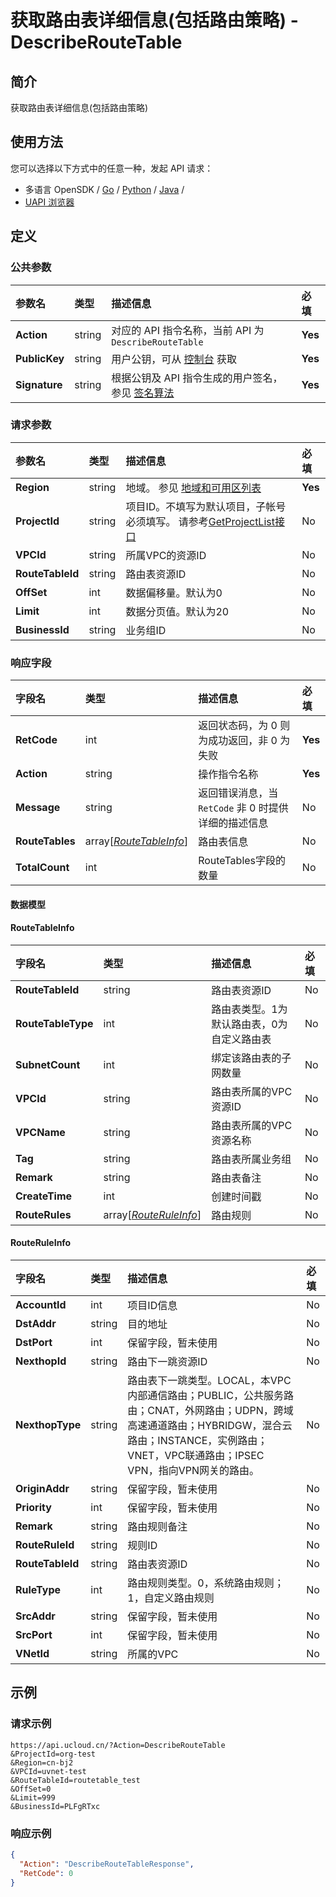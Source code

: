 # 获取路由表详细信息(包括路由策略) - DescribeRouteTable

## 简介

获取路由表详细信息(包括路由策略)






## 使用方法

您可以选择以下方式中的任意一种，发起 API 请求：
- 多语言 OpenSDK / [Go](https://github.com/ucloud/ucloud-sdk-go) / [Python](https://github.com/ucloud/ucloud-sdk-python3) / [Java](https://github.com/ucloud/ucloud-sdk-java) /
- [UAPI 浏览器](https://console.ucloud.cn/uapi/detail?id=DescribeRouteTable)


## 定义

### 公共参数

| 参数名 | 类型 | 描述信息 | 必填 |
|:---|:---|:---|:---|
| **Action**     | string  | 对应的 API 指令名称，当前 API 为 `DescribeRouteTable`                        | **Yes** |
| **PublicKey**  | string  | 用户公钥，可从 [控制台](https://console.ucloud.cn/uapi/apikey) 获取                                             | **Yes** |
| **Signature**  | string  | 根据公钥及 API 指令生成的用户签名，参见 [签名算法](api/summary/signature.md)  | **Yes** |

### 请求参数

| 参数名 | 类型 | 描述信息 | 必填 |
|:---|:---|:---|:---|
| **Region** | string | 地域。 参见 [地域和可用区列表](api/summary/regionlist) |**Yes**|
| **ProjectId** | string | 项目ID。不填写为默认项目，子帐号必须填写。 请参考[GetProjectList接口](api/summary/get_project_list) |No|
| **VPCId** | string | 所属VPC的资源ID |No|
| **RouteTableId** | string | 路由表资源ID |No|
| **OffSet** | int | 数据偏移量。默认为0 |No|
| **Limit** | int | 数据分页值。默认为20 |No|
| **BusinessId** | string | 业务组ID |No|

### 响应字段

| 字段名 | 类型 | 描述信息 | 必填 |
|:---|:---|:---|:---|
| **RetCode** | int | 返回状态码，为 0 则为成功返回，非 0 为失败 |**Yes**|
| **Action** | string | 操作指令名称 |**Yes**|
| **Message** | string | 返回错误消息，当 `RetCode` 非 0 时提供详细的描述信息 |No|
| **RouteTables** | array[[*RouteTableInfo*](#RouteTableInfo)] | 路由表信息 |No|
| **TotalCount** | int | RouteTables字段的数量 |No|

#### 数据模型


#### RouteTableInfo

| 字段名 | 类型 | 描述信息 | 必填 |
|:---|:---|:---|:---|
| **RouteTableId** | string | 路由表资源ID |No|
| **RouteTableType** | int | 路由表类型。1为默认路由表，0为自定义路由表 |No|
| **SubnetCount** | int | 绑定该路由表的子网数量 |No|
| **VPCId** | string | 路由表所属的VPC资源ID |No|
| **VPCName** | string | 路由表所属的VPC资源名称 |No|
| **Tag** | string | 路由表所属业务组 |No|
| **Remark** | string | 路由表备注 |No|
| **CreateTime** | int | 创建时间戳 |No|
| **RouteRules** | array[[*RouteRuleInfo*](#RouteRuleInfo)] | 路由规则 |No|

#### RouteRuleInfo

| 字段名 | 类型 | 描述信息 | 必填 |
|:---|:---|:---|:---|
| **AccountId** | int | 项目ID信息 |No|
| **DstAddr** | string | 目的地址 |No|
| **DstPort** | int | 保留字段，暂未使用 |No|
| **NexthopId** | string | 路由下一跳资源ID |No|
| **NexthopType** | string | 路由表下一跳类型。LOCAL，本VPC内部通信路由；PUBLIC，公共服务路由；CNAT，外网路由；UDPN，跨域高速通道路由；HYBRIDGW，混合云路由；INSTANCE，实例路由；VNET，VPC联通路由；IPSEC VPN，指向VPN网关的路由。 |No|
| **OriginAddr** | string | 保留字段，暂未使用 |No|
| **Priority** | int | 保留字段，暂未使用 |No|
| **Remark** | string | 路由规则备注 |No|
| **RouteRuleId** | string | 规则ID |No|
| **RouteTableId** | string | 路由表资源ID |No|
| **RuleType** | int | 路由规则类型。0，系统路由规则；1，自定义路由规则 |No|
| **SrcAddr** | string | 保留字段，暂未使用 |No|
| **SrcPort** | int | 保留字段，暂未使用 |No|
| **VNetId** | string | 所属的VPC |No|

## 示例

### 请求示例
    
```
https://api.ucloud.cn/?Action=DescribeRouteTable
&ProjectId=org-test
&Region=cn-bj2
&VPCId=uvnet-test
&RouteTableId=routetable_test
&OffSet=0
&Limit=999
&BusinessId=PLFgRTxc
```

### 响应示例
    
```json
{
  "Action": "DescribeRouteTableResponse",
  "RetCode": 0
}
```





